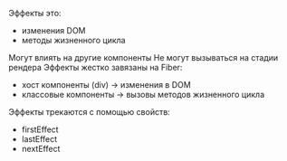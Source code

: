 Эффекты это:
* изменения DOM
* методы жизненного цикла

Могут влиять на другие компоненты
Не могут вызываться на стадии рендера
Эффекты жестко завязаны на Fiber:
* хост компоненты (div) -> изменения в DOM
* классовые компоненты -> вызовы методов жизненного цикла

Эффекты трекаются с помощью свойств:
* firstEffect
* lastEffect
* nextEffect